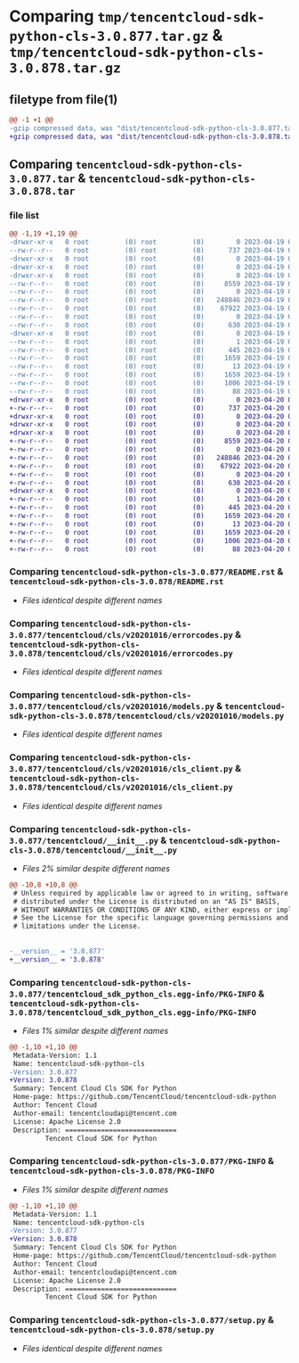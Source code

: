 # Comparing `tmp/tencentcloud-sdk-python-cls-3.0.877.tar.gz` & `tmp/tencentcloud-sdk-python-cls-3.0.878.tar.gz`

## filetype from file(1)

```diff
@@ -1 +1 @@
-gzip compressed data, was "dist/tencentcloud-sdk-python-cls-3.0.877.tar", last modified: Wed Apr 19 09:10:27 2023, max compression
+gzip compressed data, was "dist/tencentcloud-sdk-python-cls-3.0.878.tar", last modified: Thu Apr 20 00:24:22 2023, max compression
```

## Comparing `tencentcloud-sdk-python-cls-3.0.877.tar` & `tencentcloud-sdk-python-cls-3.0.878.tar`

### file list

```diff
@@ -1,19 +1,19 @@
-drwxr-xr-x   0 root         (0) root         (0)        0 2023-04-19 09:10:27.000000 tencentcloud-sdk-python-cls-3.0.877/
--rw-r--r--   0 root         (0) root         (0)      737 2023-04-19 09:10:27.000000 tencentcloud-sdk-python-cls-3.0.877/README.rst
-drwxr-xr-x   0 root         (0) root         (0)        0 2023-04-19 09:10:27.000000 tencentcloud-sdk-python-cls-3.0.877/tencentcloud/
-drwxr-xr-x   0 root         (0) root         (0)        0 2023-04-19 09:10:27.000000 tencentcloud-sdk-python-cls-3.0.877/tencentcloud/cls/
-drwxr-xr-x   0 root         (0) root         (0)        0 2023-04-19 09:10:27.000000 tencentcloud-sdk-python-cls-3.0.877/tencentcloud/cls/v20201016/
--rw-r--r--   0 root         (0) root         (0)     8559 2023-04-19 09:10:27.000000 tencentcloud-sdk-python-cls-3.0.877/tencentcloud/cls/v20201016/errorcodes.py
--rw-r--r--   0 root         (0) root         (0)        0 2023-04-19 09:10:27.000000 tencentcloud-sdk-python-cls-3.0.877/tencentcloud/cls/v20201016/__init__.py
--rw-r--r--   0 root         (0) root         (0)   248846 2023-04-19 09:10:27.000000 tencentcloud-sdk-python-cls-3.0.877/tencentcloud/cls/v20201016/models.py
--rw-r--r--   0 root         (0) root         (0)    67922 2023-04-19 09:10:27.000000 tencentcloud-sdk-python-cls-3.0.877/tencentcloud/cls/v20201016/cls_client.py
--rw-r--r--   0 root         (0) root         (0)        0 2023-04-19 09:10:27.000000 tencentcloud-sdk-python-cls-3.0.877/tencentcloud/cls/__init__.py
--rw-r--r--   0 root         (0) root         (0)      630 2023-04-19 09:10:27.000000 tencentcloud-sdk-python-cls-3.0.877/tencentcloud/__init__.py
-drwxr-xr-x   0 root         (0) root         (0)        0 2023-04-19 09:10:27.000000 tencentcloud-sdk-python-cls-3.0.877/tencentcloud_sdk_python_cls.egg-info/
--rw-r--r--   0 root         (0) root         (0)        1 2023-04-19 09:10:27.000000 tencentcloud-sdk-python-cls-3.0.877/tencentcloud_sdk_python_cls.egg-info/dependency_links.txt
--rw-r--r--   0 root         (0) root         (0)      445 2023-04-19 09:10:27.000000 tencentcloud-sdk-python-cls-3.0.877/tencentcloud_sdk_python_cls.egg-info/SOURCES.txt
--rw-r--r--   0 root         (0) root         (0)     1659 2023-04-19 09:10:27.000000 tencentcloud-sdk-python-cls-3.0.877/tencentcloud_sdk_python_cls.egg-info/PKG-INFO
--rw-r--r--   0 root         (0) root         (0)       13 2023-04-19 09:10:27.000000 tencentcloud-sdk-python-cls-3.0.877/tencentcloud_sdk_python_cls.egg-info/top_level.txt
--rw-r--r--   0 root         (0) root         (0)     1659 2023-04-19 09:10:27.000000 tencentcloud-sdk-python-cls-3.0.877/PKG-INFO
--rw-r--r--   0 root         (0) root         (0)     1006 2023-04-19 09:10:27.000000 tencentcloud-sdk-python-cls-3.0.877/setup.py
--rw-r--r--   0 root         (0) root         (0)       88 2023-04-19 09:10:27.000000 tencentcloud-sdk-python-cls-3.0.877/setup.cfg
+drwxr-xr-x   0 root         (0) root         (0)        0 2023-04-20 00:24:22.000000 tencentcloud-sdk-python-cls-3.0.878/
+-rw-r--r--   0 root         (0) root         (0)      737 2023-04-20 00:24:22.000000 tencentcloud-sdk-python-cls-3.0.878/README.rst
+drwxr-xr-x   0 root         (0) root         (0)        0 2023-04-20 00:24:22.000000 tencentcloud-sdk-python-cls-3.0.878/tencentcloud/
+drwxr-xr-x   0 root         (0) root         (0)        0 2023-04-20 00:24:22.000000 tencentcloud-sdk-python-cls-3.0.878/tencentcloud/cls/
+drwxr-xr-x   0 root         (0) root         (0)        0 2023-04-20 00:24:22.000000 tencentcloud-sdk-python-cls-3.0.878/tencentcloud/cls/v20201016/
+-rw-r--r--   0 root         (0) root         (0)     8559 2023-04-20 00:24:22.000000 tencentcloud-sdk-python-cls-3.0.878/tencentcloud/cls/v20201016/errorcodes.py
+-rw-r--r--   0 root         (0) root         (0)        0 2023-04-20 00:24:22.000000 tencentcloud-sdk-python-cls-3.0.878/tencentcloud/cls/v20201016/__init__.py
+-rw-r--r--   0 root         (0) root         (0)   248846 2023-04-20 00:24:22.000000 tencentcloud-sdk-python-cls-3.0.878/tencentcloud/cls/v20201016/models.py
+-rw-r--r--   0 root         (0) root         (0)    67922 2023-04-20 00:24:22.000000 tencentcloud-sdk-python-cls-3.0.878/tencentcloud/cls/v20201016/cls_client.py
+-rw-r--r--   0 root         (0) root         (0)        0 2023-04-20 00:24:22.000000 tencentcloud-sdk-python-cls-3.0.878/tencentcloud/cls/__init__.py
+-rw-r--r--   0 root         (0) root         (0)      630 2023-04-20 00:24:22.000000 tencentcloud-sdk-python-cls-3.0.878/tencentcloud/__init__.py
+drwxr-xr-x   0 root         (0) root         (0)        0 2023-04-20 00:24:22.000000 tencentcloud-sdk-python-cls-3.0.878/tencentcloud_sdk_python_cls.egg-info/
+-rw-r--r--   0 root         (0) root         (0)        1 2023-04-20 00:24:22.000000 tencentcloud-sdk-python-cls-3.0.878/tencentcloud_sdk_python_cls.egg-info/dependency_links.txt
+-rw-r--r--   0 root         (0) root         (0)      445 2023-04-20 00:24:22.000000 tencentcloud-sdk-python-cls-3.0.878/tencentcloud_sdk_python_cls.egg-info/SOURCES.txt
+-rw-r--r--   0 root         (0) root         (0)     1659 2023-04-20 00:24:22.000000 tencentcloud-sdk-python-cls-3.0.878/tencentcloud_sdk_python_cls.egg-info/PKG-INFO
+-rw-r--r--   0 root         (0) root         (0)       13 2023-04-20 00:24:22.000000 tencentcloud-sdk-python-cls-3.0.878/tencentcloud_sdk_python_cls.egg-info/top_level.txt
+-rw-r--r--   0 root         (0) root         (0)     1659 2023-04-20 00:24:22.000000 tencentcloud-sdk-python-cls-3.0.878/PKG-INFO
+-rw-r--r--   0 root         (0) root         (0)     1006 2023-04-20 00:24:22.000000 tencentcloud-sdk-python-cls-3.0.878/setup.py
+-rw-r--r--   0 root         (0) root         (0)       88 2023-04-20 00:24:22.000000 tencentcloud-sdk-python-cls-3.0.878/setup.cfg
```

### Comparing `tencentcloud-sdk-python-cls-3.0.877/README.rst` & `tencentcloud-sdk-python-cls-3.0.878/README.rst`

 * *Files identical despite different names*

### Comparing `tencentcloud-sdk-python-cls-3.0.877/tencentcloud/cls/v20201016/errorcodes.py` & `tencentcloud-sdk-python-cls-3.0.878/tencentcloud/cls/v20201016/errorcodes.py`

 * *Files identical despite different names*

### Comparing `tencentcloud-sdk-python-cls-3.0.877/tencentcloud/cls/v20201016/models.py` & `tencentcloud-sdk-python-cls-3.0.878/tencentcloud/cls/v20201016/models.py`

 * *Files identical despite different names*

### Comparing `tencentcloud-sdk-python-cls-3.0.877/tencentcloud/cls/v20201016/cls_client.py` & `tencentcloud-sdk-python-cls-3.0.878/tencentcloud/cls/v20201016/cls_client.py`

 * *Files identical despite different names*

### Comparing `tencentcloud-sdk-python-cls-3.0.877/tencentcloud/__init__.py` & `tencentcloud-sdk-python-cls-3.0.878/tencentcloud/__init__.py`

 * *Files 2% similar despite different names*

```diff
@@ -10,8 +10,8 @@
 # Unless required by applicable law or agreed to in writing, software
 # distributed under the License is distributed on an "AS IS" BASIS,
 # WITHOUT WARRANTIES OR CONDITIONS OF ANY KIND, either express or implied.
 # See the License for the specific language governing permissions and
 # limitations under the License.
 
 
-__version__ = '3.0.877'
+__version__ = '3.0.878'
```

### Comparing `tencentcloud-sdk-python-cls-3.0.877/tencentcloud_sdk_python_cls.egg-info/PKG-INFO` & `tencentcloud-sdk-python-cls-3.0.878/tencentcloud_sdk_python_cls.egg-info/PKG-INFO`

 * *Files 1% similar despite different names*

```diff
@@ -1,10 +1,10 @@
 Metadata-Version: 1.1
 Name: tencentcloud-sdk-python-cls
-Version: 3.0.877
+Version: 3.0.878
 Summary: Tencent Cloud Cls SDK for Python
 Home-page: https://github.com/TencentCloud/tencentcloud-sdk-python
 Author: Tencent Cloud
 Author-email: tencentcloudapi@tencent.com
 License: Apache License 2.0
 Description: ============================
         Tencent Cloud SDK for Python
```

### Comparing `tencentcloud-sdk-python-cls-3.0.877/PKG-INFO` & `tencentcloud-sdk-python-cls-3.0.878/PKG-INFO`

 * *Files 1% similar despite different names*

```diff
@@ -1,10 +1,10 @@
 Metadata-Version: 1.1
 Name: tencentcloud-sdk-python-cls
-Version: 3.0.877
+Version: 3.0.878
 Summary: Tencent Cloud Cls SDK for Python
 Home-page: https://github.com/TencentCloud/tencentcloud-sdk-python
 Author: Tencent Cloud
 Author-email: tencentcloudapi@tencent.com
 License: Apache License 2.0
 Description: ============================
         Tencent Cloud SDK for Python
```

### Comparing `tencentcloud-sdk-python-cls-3.0.877/setup.py` & `tencentcloud-sdk-python-cls-3.0.878/setup.py`

 * *Files identical despite different names*

